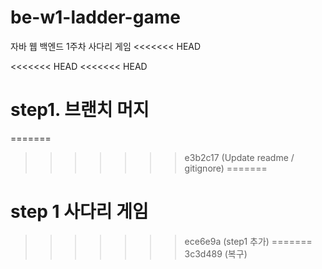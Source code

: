 # be-w1-ladder-game

자바 웹 백엔드 1주차 사다리 게임
<<<<<<< HEAD

<<<<<<< HEAD
<<<<<<< HEAD
# step1. 브랜치 머지
=======
>>>>>>> e3b2c17 (Update readme / gitignore)
=======
# step 1 사다리 게임
>>>>>>> ece6e9a (step1 추가)
=======
>>>>>>> 3c3d489 (복구)

